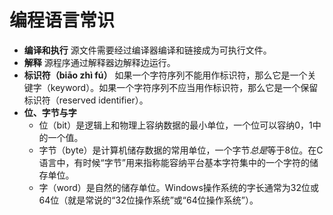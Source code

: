 # 编程语言常识

- **编译和执行** 源文件需要经过编译器编译和链接成为可执行文件。
- **解释** 源程序通过解释器边解释边运行。
- **标识符（biāo zhì fú）** 如果一个字符序列不能用作标识符，那么它是一个关键字（keyword）。如果一个字符序列不应当用作标识符，那么它是一个保留标识符（reserved identifier）。
- **位、字节与字**
  - 位（bit）是逻辑上和物理上容纳数据的最小单位，一个位可以容纳0，1中的一个值。
  - 字节（byte）是计算机储存数据的常用单位，一个字节*总是*等于8位。在C语言中，有时候“字节”用来指称能容纳平台基本字符集中的一个字符的储存单位。
  - 字（word）是自然的储存单位。Windows操作系统的字长通常为32位或64位（就是常说的“32位操作系统”或“64位操作系统”）。
